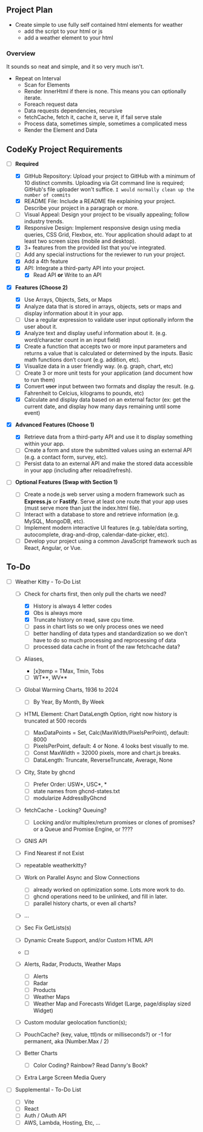 ## Project Plan

- Create simple to use fully self contained html elements for weather
  - add the script to your html or js
  - add a weather element to your html

### Overview

It sounds so neat and simple, and it so very much isn't.

- Repeat on Interval
  - Scan for Elements
  - Render InnerHtml if there is none. This means you can optionally iterate.
  - Foreach request data
  - Data requests dependencies, recursive
  - fetchCache, fetch it, cache it, serve it, if fail serve stale
  - Process data, sometimes simple, sometimes a complicated mess
  - Render the Element and Data

## CodeKy Project Requirements

- [ ] **Required**

  - [x] GitHub Repository: Upload your project to GitHub with a minimum of 10 distinct commits. Uploading via Git command line is required; GitHub's file uploader won't suffice.
        `I would normally clean up the number of commits`
  - [x] README File: Include a README file explaining your project.
        Describe your project in a paragraph or more.
  - [ ] Visual Appeal: Design your project to be visually appealing; follow industry trends.
  - [x] Responsive Design: Implement responsive design using media queries, CSS Grid, Flexbox, etc. Your application should adapt to at least two screen sizes (mobile and desktop).
  - [x] 3+ features from the provided list that you've integrated.
  - [ ] Add any special instructions for the reviewer to run your project.
  - [x] Add a 4th feature
  - [x] API: Integrate a third-party API into your project.
    - [x] Read API **or** Write to an API
          &nbsp;

- [x] **Features (Choose 2)**

  - [x] Use Arrays, Objects, Sets, or Maps
  - [x] Analyze data that is stored in arrays, objects, sets or maps and display information about it in your app.
  - [ ] Use a regular expression to validate user input optionally inform the user about it.
  - [x] Analyze text and display useful information about it. (e.g. word/character count in an input field)
  - [x] Create a function that accepts two or more input parameters and returns a value that is calculated or determined by the inputs. Basic math functions don’t count (e.g. addition, etc).
  - [x] Visualize data in a user friendly way. (e.g. graph, chart, etc)
  - [ ] Create 3 or more unit tests for your application (and document how to run them)
  - [x] Convert ~~user~~ input between two formats and display the result. (e.g. Fahrenheit to Celcius, kilograms to pounds, etc)
  - [x] Calculate and display data based on an external factor (ex: get the current date, and display how many days remaining until some event)
        &nbsp;

- [x] **Advanced Features (Choose 1)**

  - [x] Retrieve data from a third-party API and use it to display something within your app.
  - [ ] Create a form and store the submitted values using an external API (e.g. a contact form, survey, etc).
  - [ ] Persist data to an external API and make the stored data accessible in your app (including after reload/refresh).
        &nbsp;

- [ ] **Optional Features (Swap with Section 1)**
  - [ ] Create a node.js web server using a modern framework such as **Express.js** or **Fastify**. Serve at least one route that your app uses (must serve more than just the index.html file).
  - [ ] Interact with a database to store and retrieve information (e.g. MySQL, MongoDB, etc).
  - [ ] Implement modern interactive UI features (e.g. table/data sorting, autocomplete, drag-and-drop, calendar-date-picker, etc).
  - [ ] Develop your project using a common JavaScript framework such as React, Angular, or Vue.

## To-Do

- [ ] Weather Kitty - To-Do List

  - [ ] Check for charts first, then only pull the charts we need?
    - [x] History is always 4 letter codes
    - [x] Obs is always more
    - [x] Truncate history on read, save cpu time.
    - [ ] pass in chart lists so we only process ones we need
    - [ ] better handling of data types and standardization so we don't have to do so much processing and reprocessing of data
    - [ ] processed data cache in front of the raw fetchcache data?
  - [ ] Aliases,
    - [x]temp = TMax, Tmin, Tobs
    - [ ] WT**, WV**
  - [ ] Global Warming Charts, 1936 to 2024
    - [ ] By Year, By Month, By Week
  - [ ] HTML Element: Chart DataLength Option, right now history is truncated at 500 records
    - [ ] MaxDataPoints = Set, Calc(MaxWidth/PixelsPerPoint), default: 8000
    - [ ] PixelsPerPoint, default: 4 or None. 4 looks best visually to me.
    - [ ] Const MaxWidth = 32000 pixels, more and chart.js breaks.
    - [ ] DataLength: Truncate, ReverseTruncate, Average, None
  - [ ] City, State by ghcnd
    - [ ] Prefer Order: USW*, USC*, \*
    - [ ] state names from ghcnd-states.txt
    - [ ] modularize AddressByGhcnd
  - [ ] fetchCache - Locking? Queuing?
    - [ ] Locking and/or multiplex/return promises or clones of promises? or a Queue and Promise Engine, or ????
  - [ ] GNIS API
  - [ ] Find Nearest if not Exist
  - [ ] repeatable weatherkitty?
  - [ ] Work on Parallel Async and Slow Connections
    - [ ] already worked on optimization some. Lots more work to do.
    - [ ] ghcnd operations need to be unlinked, and fill in later.
    - [ ] parallel history charts, or even all charts?
  - [ ] ...
        &nbsp;

  - [ ] Sec Fix GetLists(s)
  - [ ] Dynamic Create Support, and/or Custom HTML API
  - [ ]
  - [ ] Alerts, Radar, Products, Weather Maps
    - [ ] Alerts
    - [ ] Radar
    - [ ] Products
    - [ ] Weather Maps
    - [ ] Weather Map and Forecasts Widget (Large, page/display sized Widget)
  - [ ] Custom modular geolocation function(s);
  - [ ] PouchCache? (key, value, ttl)nds or milliseconds?) or -1 for permanent, aka (Number.Max / 2)
  - [ ] Better Charts
    - [ ] Color Coding? Rainbow? Read Danny's Book?
  - [ ] Extra Large Screen Media Query

- [ ] Supplemental - To-Do List
  - [ ] Vite
  - [ ] React
  - [ ] Auth / OAuth API
  - [ ] AWS, Lambda, Hosting, Etc, ...
